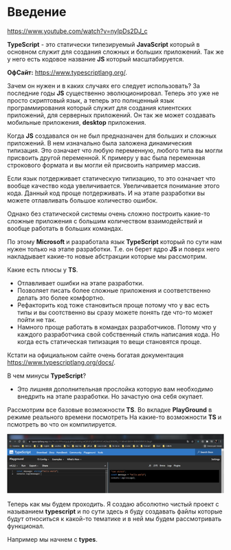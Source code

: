 # Введение

<https://www.youtube.com/watch?v=nyIpDs2DJ_c>

**TypeScript** - это статически типезируемый **JavaScript** который в основном служит для создания сложных и больших приложений. Так же у него есть кодовое название **JS** который масштабируется.

**ОфСайт:** <https://www.typescriptlang.org/>.

Зачем он нужен и в каких случаях его следует использовать? За последние годы **JS** существенно эволюционировал. Теперь это уже не просто скриптовый язык, а теперь это полнценный язык программирования который служит для создания клиентских приложений, для серверных приложений. Он так же может создавать мобильные приложения, **desktop** приложения.

Когда **JS** создавался он не был предназначен для больших и сложных приложений. В нем изначально была заложена динамическия типизация. Это означает что любую переменную, любого типа вы могли присвоить другой переменной. К примеру у вас была переменная строкового формата и вы могли ей присвоить например массив.

Если язык потдерживает статическую типизацию, то это означает что вообще качество кода увеличивается. Увеличивается понимание этого кода. Данный код проще потдерживать. И на этапе разработки вы можете отлавливать большое количество ошибок.

Однако без статической системы очень сложно построить какие-то сложные приложения с большим количеством взаимодействий и вообще работать в больших командах.

По этому **Microsoft** и разработала язык **TypeScript** который по сути нам нужен только на этапе разработки. Т.е. он берет ядро **JS** и поверх него накладывает какие-то новые абстракции которые мы рассмотрим.

Какие есть плюсы у **TS**.

- Отлавливает ошибки на этапе разработки.
- Позволяет писать более сложные приложения и соответственно делать это более комфортно.
- Рефакторить код тоже становиться проще потому что у вас есть типы и вы соотственно вы сразу можете понять где что-то может пойти не так.
- Намного проще работать в командах разработчиков. Потому что у каждого разработчика свой собственный стиль написания кода. Но когда есть статическая типизация то вещи становятся проще.

Кстати на официальном сайте очень богатая документация <https://www.typescriptlang.org/docs/>.

В чем минусы **TypeScript**?

- Это лишняя дополнительная прослойка которую вам необходимо внедрить на этапе разработки. Но зачастую она себя окупает.

Рассмотрим все базовые возможности **TS**. Во вкладке **PlayGround** в режиме реального времени посмотреть На какие-то возможности **TS** и псмотреть во что он компилируется.

![](./img/001.png)

Теперь как мы будем проходить. Я создаю абсолютно чистый проект с называнием **typescript** и по сути здесь я буду создавать файлы которые будут относиться к какой-то тематике и в ней мы будем рассмотривать функционал.

Например мы начнем с **types**.
